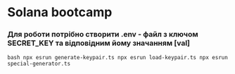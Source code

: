 # Solana bootcamp

### Для роботи потрібно створити .env - файл з ключом SECRET_KEY та відповідним йому значанням [val]

``bash
npx esrun generate-keypair.ts
npx esrun load-keypair.ts
npx esrun special-generator.ts
``
